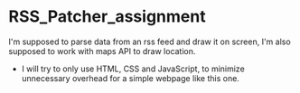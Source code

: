 # RSS_Patcher_assignment
I'm supposed to parse data from an rss feed and draw it on screen, I'm also supposed to work with maps API to draw location.


* I will try to only use HTML, CSS and JavaScript, to minimize unnecessary overhead for a simple webpage like this one.

